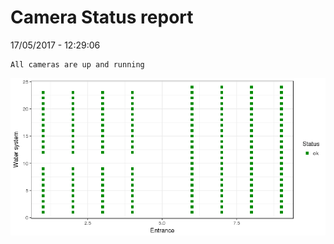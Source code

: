 Camera Status report
================
17/05/2017 - 12:29:06

    All cameras are up and running

![](camreport_files/figure-markdown_github/unnamed-chunk-2-1.png)
